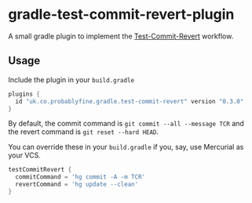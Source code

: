 # gradle-test-commit-revert-plugin

A small gradle plugin to implement the [Test-Commit-Revert](https://medium.com/@kentbeck_7670/test-commit-revert-870bbd756864) workflow.

## Usage

Include the plugin in your `build.gradle`

```groovy
plugins {
  id "uk.co.probablyfine.gradle.test-commit-revert" version "0.3.0"
}
```

By default, the commit command is `git commit --all --message TCR` and the revert command is `git reset --hard HEAD`.

You can override these in your `build.gradle` if you, say, use Mercurial as your VCS.

```groovy
testCommitRevert {
  commitCommand = 'hg commit -A -m TCR'
  revertCommand = 'hg update --clean'
}
```